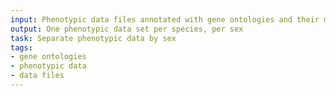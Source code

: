 ```yaml
---
input: Phenotypic data files annotated with gene ontologies and their metadata
output: One phenotypic data set per species, per sex
task: Separate phenotypic data by sex
tags:
- gene ontologies
- phenotypic data
- data files
---
```

